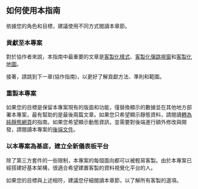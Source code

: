 ## 如何使用本指南

依據您的角色和目標，建議使用不同方式閱讀本章節。

### 貢獻至本專案

對於協作者來說，本指南中最重要的文章是[客製化樣式](/front-end/custom-styling)、[客製化彈跳視窗](/front-end/custom-dialogs)和[客製化地圖](/front-end/custom-maps)。

接著，請跳到下一章(協作指南)，以更好了解貢獻方法、準則和範圍。

### 重製本專案

如果您的目標是保留本專案現有的版面和功能，僅替換顯示的數據並在其他地方部署本專案，最有幫助的是最後兩篇文章。如果您只希望顯示靜態資料，請閱讀[轉為純靜態網頁](/front-end/create-a-static-application)的指南。如果您希望顯示動態資訊，並需要對後端進行額外修改與開發，請閱讀本專案的[後端文件](/back-end)。

### 以本專案為基底，建立全新儀表板平台

除了第三方套件的一些限制，本專案的每個面向都可以被輕易客製。由於本專案已經搭建好基本架構，很適合希望建置客製的資料視覺化平台的人。

如果您的目標與上述相符，建議您仔細閱讀本章節，以了解所有客製的選項。
